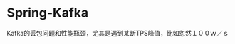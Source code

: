 # Spring-Kafka
<!-- @author DHJT 2020-02-11 -->

Kafka的丢包问题和性能瓶颈，尤其是遇到某断TPS峰值，比如忽然１００ｗ／ｓ

[1]: https://blog.csdn.net/jpfjdmm/article/details/100709256 'kafka介绍及使用'
[2]: https://www.jianshu.com/p/13589c6839ec 'Spring-Kafka（七）—— 实现消息转发以及ReplyTemplate'